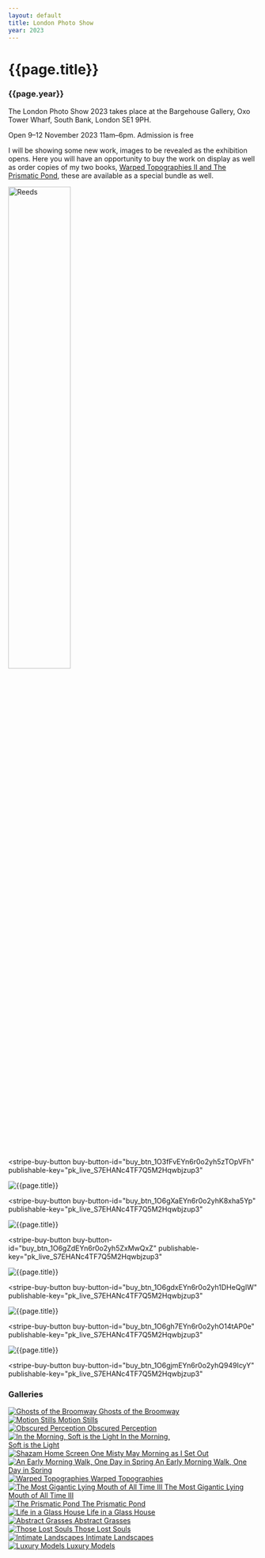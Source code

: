 ```yaml
---
layout: default
title: London Photo Show
year: 2023
---
```


# {{page.title}}

### {{page.year}}

The London Photo Show 2023 takes place at the Bargehouse Gallery, Oxo Tower Wharf, South Bank, London SE1 9PH.

Open 9–12 November 2023 11am–6pm. Admission is free

I will be showing some new work, images to be revealed as the exhibition opens. Here you will have an opportunity to buy the work on display as well as order copies of my two books, [Warped Topographies II and The Prismatic Pond](../books/warped-pond), these are available as a special bundle as well.

<div>

<img src="lps-01.webp" width="50%" height="50%" alt="Reeds" title="Reeds" />


<script async
  src="https://js.stripe.com/v3/buy-button.js">
</script>

<stripe-buy-button
  buy-button-id="buy_btn_1O3fFvEYn6r0o2yh5zTOpVFh"
  publishable-key="pk_live_S7EHANc4TF7Q5M2Hqwbjzup3"
>
</stripe-buy-button>

</div>

![{{page.title}}](lps-02.webp "{{page.title}}")

<script async
  src="https://js.stripe.com/v3/buy-button.js">
</script>

<stripe-buy-button
  buy-button-id="buy_btn_1O6gXaEYn6r0o2yhK8xha5Yp"
  publishable-key="pk_live_S7EHANc4TF7Q5M2Hqwbjzup3"
>
</stripe-buy-button>

![{{page.title}}](lps-03.webp "{{page.title}}")

<script async
  src="https://js.stripe.com/v3/buy-button.js">
</script>

<stripe-buy-button
  buy-button-id="buy_btn_1O6gZdEYn6r0o2yh5ZxMwQxZ"
  publishable-key="pk_live_S7EHANc4TF7Q5M2Hqwbjzup3"
>
</stripe-buy-button>

![{{page.title}}](lps-04.webp "{{page.title}}")

<script async
  src="https://js.stripe.com/v3/buy-button.js">
</script>

<stripe-buy-button
  buy-button-id="buy_btn_1O6gdxEYn6r0o2yh1DHeQgIW"
  publishable-key="pk_live_S7EHANc4TF7Q5M2Hqwbjzup3"
>
</stripe-buy-button>

![{{page.title}}](lps-05.webp "{{page.title}}")

<script async
  src="https://js.stripe.com/v3/buy-button.js">
</script>

<stripe-buy-button
  buy-button-id="buy_btn_1O6gh7EYn6r0o2yhO14tAP0e"
  publishable-key="pk_live_S7EHANc4TF7Q5M2Hqwbjzup3"
>
</stripe-buy-button>

![{{page.title}}](lps-06.webp "{{page.title}}")

<script async
  src="https://js.stripe.com/v3/buy-button.js">
</script>

<stripe-buy-button
  buy-button-id="buy_btn_1O6gjmEYn6r0o2yhQ949IcyY"
  publishable-key="pk_live_S7EHANc4TF7Q5M2Hqwbjzup3"
>
</stripe-buy-button>

### Galleries

<div class="grid">
   <div>
   		<a href="ghosts-of-the-broomway">
			<img src="../assets/galleries/ghosts-of-the-broomway.webp" alt="Ghosts of the Broomway" title="Ghosts of the Broomway" />
			<span class="gallerytitle">Ghosts of the Broomway</span>
		</a>
   	</div>
   <div>
   		<a href="motion-stills">
			<img src="../assets/galleries/motion-stills.webp" alt="Motion Stills" title="Motion Stills" />
			<span class="gallerytitle">Motion Stills</span>
		</a>
   	</div>
   <div>
  	 <a href="obscured-perception">
			<img src="../assets/galleries/obscured-perception.webp" alt="Obscured Perception" title="Obscured Perception" />
			<span class="gallerytitle">Obscured Perception</span>
		</a>
  	</div>
   <div>
   		<a href="in-the-morning-soft-is-the-light">
			<img src="../assets/galleries/in-the-morning-soft-is-the-light.webp" alt="In the Morning, Soft is the Light" title="In the Morning, Soft is the Light" />
			<span class="gallerytitle">In the Morning,<br />Soft is the Light</span>
		</a>
	</div>
	<div>
		<a href="one-misty-may-morning-as-i-set-out">
			<img src="../assets/galleries/one-misty-may-morning-as-i-set-out.webp" alt="Shazam Home Screen" title="Shazam Home Screen" />
			<span class="gallerytitle">One Misty May Morning as I Set Out</span>
		</a>
	</div>
	<div>
		<a href="an-early-morning-walk-one-day-in-spring">
			<img src="../assets/galleries/an-early-morning-walk-one-day-in-spring.webp" alt="An Early Morning Walk, One Day in Spring" title="An Early Morning Walk, One Day in Spring" />
			<span class="gallerytitle">An Early Morning Walk, One Day in Spring</span>
		</a>
	</div>
	<div>
		<a href="warped-topographies">
			<img src="../assets/galleries/warped-topographies.webp" alt="Warped Topographies" title="Warped Topographies" />
			<span class="gallerytitle">Warped Topographies</span>
		</a>
	</div>
		<div>
		<a href="the-most-gigantic-lying-mouth-of-all-time-iii">
			<img src="../assets/galleries/the-most-gigantic-lying-mouth-of-all-time-iii.webp" alt="The Most Gigantic Lying Mouth of All Time III" title="The Most Gigantic Lying Mouth of All Time III" />
			<span class="gallerytitle">The Most Gigantic Lying Mouth of All Time III</span>
		</a>
	</div>
	<div>
		<a href="the-prismatic-pond">
			<img src="../assets/galleries/the-prismatic-pond.webp" alt="The Prismatic Pond" title="The Prismatic Pond" />
			<span class="gallerytitle">The Prismatic Pond</span>
		</a>
	</div>
	<div>
		<a href="life-in-a-glass-house">
			<img src="../assets/galleries/life-in-a-glass-house.webp" alt="Life in a Glass House" title="Life in a Glass House" />
			<span class="gallerytitle">Life in a Glass House</span>
		</a>
	</div>
		<div>
		<a href="abstract-grasses">
			<img src="../assets/galleries/abstract-grasses.webp" alt="Abstract Grasses" title="Abstract Grasses" />
			<span class="gallerytitle">Abstract Grasses</span>
		</a>
	</div>
	<div>
		<a href="those-lost-souls">
			<img src="../assets/galleries/those-lost-souls.webp" alt="Those Lost Souls" title="Those Lost Souls" />
			<span class="gallerytitle">Those Lost Souls</span>
		</a>
	</div>
	<div>
		<a href="intimate-lansdcapes">
			<img src="../assets/galleries/intimate-landscapes.webp" alt="Intimate Landscapes" title="Intimate Landscapes" />
			<span class="gallerytitle">Intimate Landscapes</span>
		</a>
	</div>
	<div>
		<a href="luxury-models">
			<img src="../assets/galleries/luxury-models.webp" alt="Luxury Models" title="Luxury Models" />
			<span class="gallerytitle">Luxury Models</span>
		</a>
	</div>
</div>

